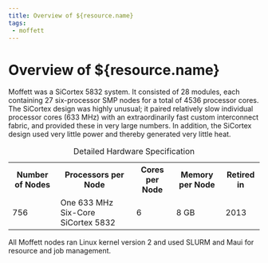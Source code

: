 ```yaml
---
title: Overview of ${resource.name}
tags:
 - moffett
---
```

# Overview of ${resource.name}

Moffett was a SiCortex 5832 system. It consisted of 28 modules, each containing 27 six-processor SMP nodes for a total of 4536 processor cores. The SiCortex design was highly unusual; it paired relatively slow individual processor cores (633 MHz) with an extraordinarily fast custom interconnect fabric, and provided these in very large numbers. In addition, the SiCortex design used very little power and thereby generated very little heat.

<div class="inrows-wide">
	<table class="inrows-wide">
		<caption>Detailed Hardware Specification</caption>
		<tr>
			<th scope="col">Number of Nodes</th>
			<th scope="col">Processors per Node</th>
			<th scope="col">Cores per Node</th>
			<th scope="col">Memory per Node</th>
			<th scope="col">Retired in</th>
		</tr>
		<tr>
			<td class="numeric">756</td>
			<td>One 633 MHz Six-Core SiCortex 5832</td>
			<td class="numeric">6</td>
			<td class="numeric">8 GB</td>
			<td class="numeric">2013</td>
		</tr>
	</table>
</div>

All Moffett nodes ran Linux kernel version 2 and used SLURM and Maui for resource and job management.
